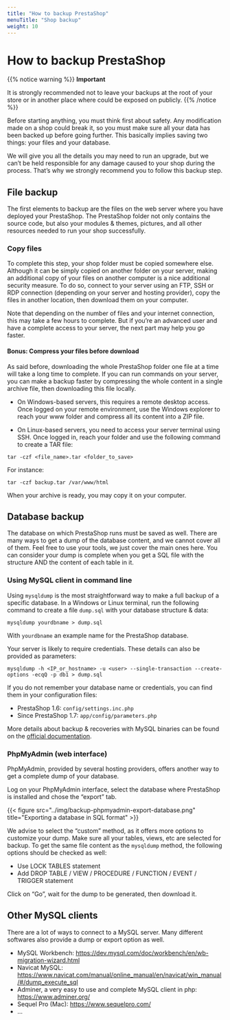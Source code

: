 ```yaml
---
title: "How to backup PrestaShop"
menuTitle: "Shop backup"
weight: 10
---
```


# How to backup PrestaShop

{{% notice warning %}} 
**Important**

It is strongly recommended not to leave your backups at the root of your store or in another place where could be exposed on publicly.
{{% /notice %}}

Before starting anything, you must think first about safety.
Any modification made on a shop could break it, so you must make sure all your data has been backed up before going further. This basically implies saving two things: your files and your database.

We will give you all the details you may need to run an upgrade, but we can’t be held responsible for any damage caused to your shop during the process. That’s why we strongly recommend you to follow this backup step.

## File backup

The first elements to backup are the files on the web server where you have deployed your PrestaShop. The PrestaShop folder not only contains the source code, but also your modules & themes, pictures, and all other resources needed to run your shop successfully.

### Copy files

To complete this step, your shop folder must be copied somewhere else. Although it can be simply copied on another folder on your server, making an additional copy of your files on another computer is a nice additional security measure. To do so, connect to your server using an FTP, SSH or RDP connection (depending on your server and hosting provider), copy the files in another location, then download them on your computer.

Note that depending on the number of files and your internet connection, this may take a few hours to complete. But if you’re an advanced user and have a complete access to your server, the next part may help you go faster.

#### Bonus: Compress your files before download

As said before, downloading the whole PrestaShop folder one file at a time will take a long time to complete.
If you can run commands on your server, you can make a backup faster by compressing the whole content in a single archive file, then downloading this file locally.

* On Windows-based servers, this requires a remote desktop access. Once logged on your remote environment, use the Windows explorer to reach your www folder and compress all its content into a ZIP file.

* On Linux-based servers, you need to access your server terminal using SSH. Once logged in, reach your folder and use the following command to create a TAR file:

```
tar -czf <file_name>.tar <folder_to_save>
```

For instance:

```
tar -czf backup.tar /var/www/html
```

When your archive is ready, you may copy it on your computer.


## Database backup

The database on which PrestaShop runs must be saved as well. There are many ways to get a dump of the database content, and we cannot cover all of them. Feel free to use your tools, we just cover the main ones here. You can consider your dump is complete when you get a SQL file with the structure AND the content of each table in it.

### Using MySQL client in command line

Using `mysqldump` is the most straightforward way to make a full backup of a specific database.
In a Windows or Linux terminal, run the following command to create a file `dump.sql` with your database structure & data:

```
mysqldump yourdbname > dump.sql
```

With `yourdbname` an example name for the PrestaShop database.

Your server is likely to require credentials. These details can also be provided as parameters:

```
mysqldump -h <IP_or_hostname> -u <user> --single-transaction --create-options -ecqQ -p db1 > dump.sql
```

If you do not remember your database name or credentials, you can find them in your configuration files:

* PrestaShop 1.6: `config/settings.inc.php`
* Since PrestaShop 1.7: `app/config/parameters.php`

More details about backup & recoveries with MySQL binaries can be found on the [official documentation](https://dev.mysql.com/doc/refman/5.7/en/backup-and-recovery.html).

### PhpMyAdmin (web interface)

PhpMyAdmin, provided by several hosting providers, offers another way to get a complete dump of your database.

Log on your PhpMyAdmin interface, select the database where PrestaShop is installed and chose the “export” tab.

{{< figure src="../img/backup-phpmyadmin-export-database.png" title="Exporting a database in SQL format" >}}

We advise to select the “custom” method, as it offers more options to customize your dump. Make sure all your tables, views, etc are selected for backup.
To get the same file content as the `mysqldump` method, the following options should be checked as well:

* Use LOCK TABLES statement
* Add DROP TABLE / VIEW / PROCEDURE / FUNCTION / EVENT / TRIGGER statement

Click on “Go”, wait for the dump to be generated, then download it.

## Other MySQL clients

There are a lot of ways to connect to a MySQL server. Many different softwares also provide a dump or export option as well.

* MySQL Workbench: https://dev.mysql.com/doc/workbench/en/wb-migration-wizard.html
* Navicat MySQL: https://www.navicat.com/manual/online_manual/en/navicat/win_manual/#/dump_execute_sql
* Adminer, a very easy to use and complete MySQL client in php: https://www.adminer.org/
* Sequel Pro (Mac): https://www.sequelpro.com/
* ...
